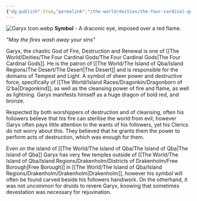 ```yaml
---
{"dg-publish":true,"permalink":"/the-world/deities/the-four-cardinal-gods/garyx/"}
---
```


![Garyx Icon.webp](/img/user/zAttachments/Garyx%20Icon.webp)
**Symbol** - A draconic eye, imposed over a red flame.

*"May the fires wash away your sins"*

Garyx, the chaotic God of Fire, Destruction and Renewal is one of [[The World/Deities/The Four Cardinal Gods/The Four Cardinal Gods\|The Four Cardinal Gods]]. He is the patron of [[The World/The Island of Qba/Island Regions/The Desert/The Desert\|The Desert]] and is responsible for the domains of Tempest and Light. A symbol of sheer power and destructive force, specifically of [[The World/Island Races/Dragonkin/Dragonborn of Q'ba\|Dragonkind]], as well as the cleansing power of fire and flame, as well as lightning. Garyx manifests himself as a huge dragon of bold red, and bronze. 

Respected by both worshippers of destruction and of cleansing, often his followers believe that his fire can sterilise the world from evil, however Garyx often pays little attention to the wants of his followers, yet his Clerics do not worry about this. They believed that he grants them the power to perform acts of destruction, which was enough for them. 

Even on the island of [[The World/The Island of Qba/The Island of Qba\|The Island of Qba]] Garyx has very few temples outside of [[The World/The Island of Qba/Island Regions/Drakenholm/Districts of Drakenholm/Free Borough\|Free Borough]] in [[The World/The Island of Qba/Island Regions/Drakenholm/Drakenholm\|Drakenholm]], however his symbol will often be found carved beside his followers handiwork. On the otherhand, it was not uncommon for druids to revere Garyx, knowing that sometimes devestation was necessary for rejuvination.
